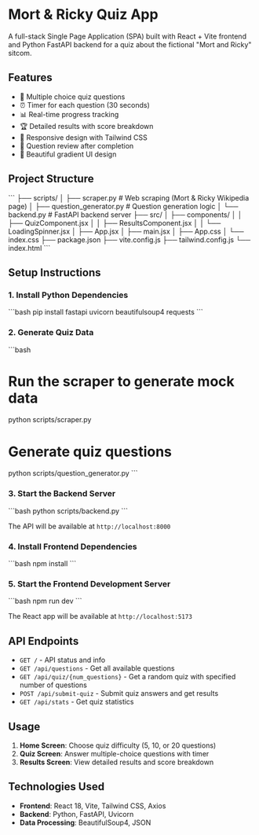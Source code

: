 # Mort & Ricky Quiz App

A full-stack Single Page Application (SPA) built with React + Vite frontend and Python FastAPI backend for a quiz about the fictional "Mort and Ricky" sitcom.

## Features

- 🎯 Multiple choice quiz questions
- ⏰ Timer for each question (30 seconds)
- 📊 Real-time progress tracking
- 🏆 Detailed results with score breakdown
- 📱 Responsive design with Tailwind CSS
- 🔄 Question review after completion
- 🎨 Beautiful gradient UI design

## Project Structure

\`\`\`
├── scripts/
│   ├── scraper.py          # Web scraping (Mort & Ricky Wikipedia page)
│   ├── question_generator.py # Question generation logic
│   └── backend.py          # FastAPI backend server
├── src/
│   ├── components/
│   │   ├── QuizComponent.jsx
│   │   ├── ResultsComponent.jsx
│   │   └── LoadingSpinner.jsx
│   ├── App.jsx
│   ├── main.jsx
│   ├── App.css
│   └── index.css
├── package.json
├── vite.config.js
├── tailwind.config.js
└── index.html
\`\`\`

## Setup Instructions

### 1. Install Python Dependencies

\`\`\`bash
pip install fastapi uvicorn beautifulsoup4 requests
\`\`\`

### 2. Generate Quiz Data

\`\`\`bash
# Run the scraper to generate mock data
python scripts/scraper.py

# Generate quiz questions
python scripts/question_generator.py
\`\`\`

### 3. Start the Backend Server

\`\`\`bash
python scripts/backend.py
\`\`\`

The API will be available at `http://localhost:8000`

### 4. Install Frontend Dependencies

\`\`\`bash
npm install
\`\`\`

### 5. Start the Frontend Development Server

\`\`\`bash
npm run dev
\`\`\`

The React app will be available at `http://localhost:5173`

## API Endpoints

- `GET /` - API status and info
- `GET /api/questions` - Get all available questions
- `GET /api/quiz/{num_questions}` - Get a random quiz with specified number of questions
- `POST /api/submit-quiz` - Submit quiz answers and get results
- `GET /api/stats` - Get quiz statistics

## Usage

1. **Home Screen**: Choose quiz difficulty (5, 10, or 20 questions)
2. **Quiz Screen**: Answer multiple-choice questions with timer
3. **Results Screen**: View detailed results and score breakdown


## Technologies Used

- **Frontend**: React 18, Vite, Tailwind CSS, Axios
- **Backend**: Python, FastAPI, Uvicorn
- **Data Processing**: BeautifulSoup4, JSON
